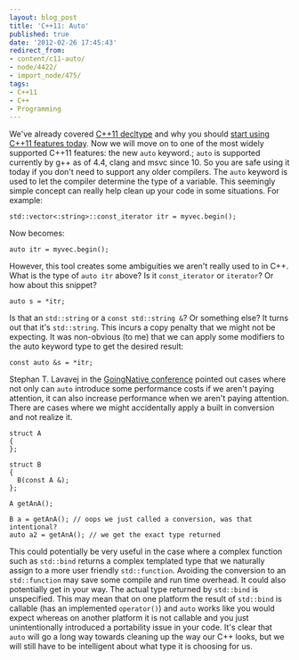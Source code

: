 ```yaml
---
layout: blog_post
title: 'C++11: Auto'
published: true
date: '2012-02-26 17:45:43'
redirect_from:
- content/c11-auto/
- node/4422/
- import_node/475/
tags:
- C++11
- C++
- Programming
---
```


We've already covered [C++11 decltype](/content/c11-decltype) and why you should [start using C++11 features today](/import_node/471). Now we will move on to one of the most widely supported C++11 features: the new `auto` keyword.; `auto` is supported currently by g++ as of 4.4, clang and msvc since 10. So you are safe using it today if you don't need to support any older compilers. The `auto` keyword is used to let the compiler determine the type of a variable. This seemingly simple concept can really help clean up your code in some situations. For example:

    std::vector<:string>::const_iterator itr = myvec.begin();

Now becomes:

    auto itr = myvec.begin();

However, this tool creates some ambiguities we aren't really used to in C++. What is the type of `auto itr` above? Is it `const_iterator` or `iterator`? Or how about this snippet?

    auto s = *itr;

Is that an `std::string` or a `const std::string &`? Or something else? It turns out that it's `std::string`. This incurs a copy penalty that we might not be expecting. It was non-obvious (to me) that we can apply some modifiers to the auto keyword type to get the desired result:

    const auto &s = *itr;

Stephan T. Lavavej in the [GoingNative conference](http://channel9.msdn.com/Events/GoingNative/GoingNative-2012/STL11-Magic-Secrets) pointed out cases where not only can `auto` introduce some performance costs if we aren't paying attention, it can also increase performance when we aren't paying attention. There are cases where we might accidentally apply a built in conversion and not realize it.

    struct A
    {
    };

    struct B
    {
      B(const A &);
    };

    A getAnA();

    B a = getAnA(); // oops we just called a conversion, was that intentional?
    auto a2 = getAnA(); // we get the exact type returned

This could potentially be very useful in the case where a complex function such as `std::bind` returns a complex templated type that we naturally assign to a more user friendly `std::function`. Avoiding the conversion to an `std::function` may save some compile and run time overhead. It could also potentially get in your way. The actual type returned by `std::bind` is unspecified. This may mean that on one platform the result of `std::bind` is callable (has an implemented `operator()`) and `auto` works like you would expect whereas on another platform it is not callable and you just unintentionally introduced a portability issue in your code. It's clear that `auto` will go a long way towards cleaning up the way our C++ looks, but we will still have to be intelligent about what type it is choosing for us.
